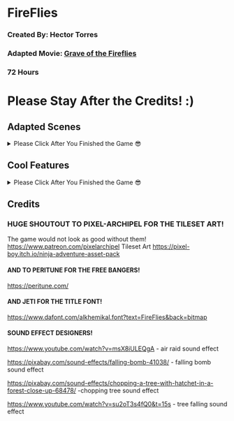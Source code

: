 
# FireFlies
### Created By: Hector Torres
### Adapted Movie: [Grave of the Fireflies](https://en.wikipedia.org/wiki/Grave_of_the_Fireflies)
### 72 Hours


# Please Stay After the Credits! :)

## Adapted Scenes
<details>
	<summary> Please Click After You Finished the Game 😎 </summary> 

 
Scene 1: Getting Groceries (Scrapped: Stealing Food From Farm)
 
> The first phase is based on the scene where Setsuko and Seita go get and purchase rice from the store after moving in with their Aunt. I decided to adapt this instead of the scene where Seita steals food from farmers due to time constraints, and as a way to differentiate between the pre-raid and post-raid world. Also, stealing food would go against my game's goofy story, and trying to create a darker narrative would have taken too much time. And I suck at writing :)

Scene 2: Air Raid 
> This is one of the most iconic scenes from the movie, so I knew it had to go in from the start. I struggled with the art direction for this scene since trying to create active destruction in games is very hard to do in a convincing way, but all my doubt went away as soon as I added Camera Shake to the explosions. Glory to Camera Shake 🙏🙏🙏

Scene 3: Fireflies in Cave (Or Fireflies in General)
> This scene is based off of the time where Setsuko and Seita go look for fireflies, and let them all loose in their cave. As soon I saw this scene, I knew it was gonna be my core pillar and foundation due to how beautiful it was. If I had more time, I would have added lighting to the whole map and went all out, but I think only having it in the end acts as a good reward for the player.
</details>


## Cool Features

<details>
	<summary> Please Click After You Finished the Game 😎 </summary> 

 
### Quests and Cutscenes
Before this I have always wondered how cutscenes and quests were implemented into games, since at first glance it seemed like it would be very hard to manage so many quests and make sure they all work with each other properly. But then I found this lab in Phaser that uses a function array that can chain into each other, and that made it very easy. The first scenes I created though have the array baked into the Scene file itself which looks very messy, but later on I separated them and it turned out well!

### Minigames
Ok, so I could not think of way of not making this adaptation a walking simulator, and I hate walking simulators, so what better way to spice it up than with minigames! 🎆🎆🎆 I love Mario Party and have always wanted to create a set of minigames, so I had a lot of fun adding them to FireFlies. There is a ranking system as well in the Post-Game minigames, so you can try and set the highest scores possible! (which are also saved to local storage!)

### Lighting
I hate Phaser's Lighting system. I hate that I have to write `.setPipeline('Light2D')` after every single game object. I hate creating normal maps. I hate that there was not a single search result on Google on how to create a Light prefab in Phaser. 

But it was all worth it in the end. The Cave Scene turned out amazing; it took a lot of effort and fine tuning, but it really made a difference in how good it looked. I will definitely make an effort to add lighting to any other game I create. 

Ok that is all, hope you enjoyed my game!
</details>

## Credits
### HUGE SHOUTOUT TO PIXEL-ARCHIPEL FOR THE TILESET ART!
The game would not look as good without them!
https://www.patreon.com/pixelarchipel
Tileset Art
https://pixel-boy.itch.io/ninja-adventure-asset-pack

#### AND TO PERITUNE FOR THE FREE BANGERS!
https://peritune.com/

#### AND JETI FOR THE TITLE FONT!
https://www.dafont.com/alkhemikal.font?text=FireFlies&back=bitmap

#### SOUND EFFECT DESIGNERS!
https://www.youtube.com/watch?v=msX8iULEQgA - air raid sound effect

https://pixabay.com/sound-effects/falling-bomb-41038/ - falling bomb sound effect

https://pixabay.com/sound-effects/chopping-a-tree-with-hatchet-in-a-forest-close-up-68478/ -chopping tree sound effect

https://www.youtube.com/watch?v=su2oT3s4fQ0&t=15s - tree falling sound effect
 
